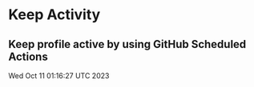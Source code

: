 # Keep Activity 
Keep profile active by using GitHub Scheduled Actions
--- 
Wed Oct 11 01:16:27 UTC 2023